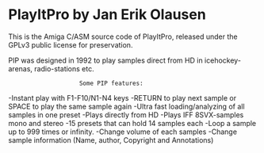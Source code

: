 # PlayItPro by Jan Erik Olausen

This is the Amiga C/ASM source code of PlayItPro, released under the GPLv3 public license for preservation.

PIP was designed in 1992 to play samples direct from HD in
icehockey-arenas, radio-stations etc.


                        Some PIP features:

-Instant play with F1-F10/N1-N4 keys
-RETURN to play next sample or SPACE to play the same sample again
-Ultra fast loading/analyzing of all samples in one preset
-Plays directly from HD
-Plays IFF 8SVX-samples mono and stereo
-15 presets that can hold 14 samples each
-Loop a sample up to 999 times or infinity.
-Change volume of each samples
-Change sample information (Name, author, Copyright and Annotations)
